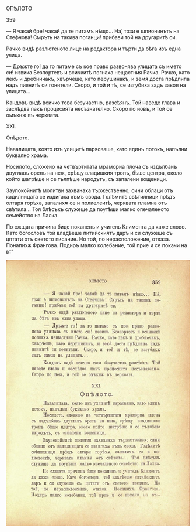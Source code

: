 ﻿ОПѢЛОТО

359

— Я чакай бре! чакай да те питамъ нѣщо... На́, този е шпионинътъ на Стефчова! Смръть на такива поганци! прибави той на другаритѣ си.

Рачко видѣ разлютеното лице на редактора и търти да бѣга изъ една улица.

— Дръжте го! да го питаме съ кое право развонява улицата съ името си! извика Безпортевъ и всичкитѣ погнаха нещастния Рачка. Рачко, като лекъ и дребничакъ, хвърчеше, като перушинакъ, и земя доста прѣдпипа надъ пиянитѣ си гонители. Скоро, и той и тѣ, се изгубиха задъ завоя на улицата...

Кандовъ видѣ всичко това безучастно, разсѣянъ. Той наведе глава и заслѣдва пакъ процесията несъзнателно. Скоро по новъ, и той се омъкнж въ черквата.

XXI.

Опѣдото.

Навалицата, която изъ улицитѣ парясваше, като единъ потокъ, напълни буквално храма.

Носилото, сложено на четвъртитата мраморна плоча съ издълбанъ двуглавъ орелъ на неж, срѣщу владишкия тропъ, бѣше центра, около който шатрѣше и се тълпѣше народътъ, съ запалени вощеници.

Заупокойнитѣ молитви захванаха тържественно; сини облаци отъ кадилницата се издигаха къмъ свода. Голѣмитѣ свѣтилници прѣдъ олтаря горѣха, запалихѫ се и полиелеитѣ, черквата пламна отъ свѣтила... Тоя блѣсъкъ служеше да поутѣши малко опечаленото семейство на Лалка.

По сжщата причина биде поканенъ и учитель Климента да каже слово. Като богословъ той владѣеше питийскиятъ даръ и си служеше съ цптати отъ светото писание. Но той, по нерасположение, отказа. Понапихѫ Франгова. Подиръ малко колебание, той прие и се покачи на вт"

![original](images/400.jpg)


